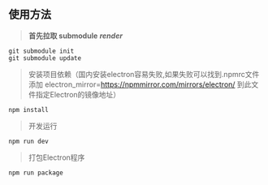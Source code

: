 ## 使用方法

> **首先拉取 submodule** ***render*** 
```shell
git submodule init
git submodule update
```


> 安装项目依赖（国内安装electron容易失败,如果失败可以找到.npmrc文件 添加 electron_mirror=https://npmmirror.com/mirrors/electron/ 到此文件指定Electron的镜像地址）
```shell
npm install
```

> 开发运行
```shell
npm run dev
```

> 打包Electron程序
```shell
npm run package
```

